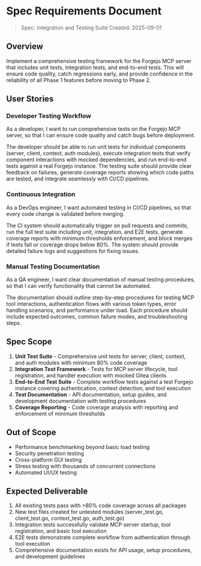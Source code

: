 # Spec Requirements Document

> Spec: Integration and Testing Suite
> Created: 2025-09-01

## Overview

Implement a comprehensive testing framework for the Forgejo MCP server that includes unit tests, integration tests, and end-to-end tests. This will ensure code quality, catch regressions early, and provide confidence in the reliability of all Phase 1 features before moving to Phase 2.

## User Stories

### Developer Testing Workflow

As a developer, I want to run comprehensive tests on the Forgejo MCP server, so that I can ensure code quality and catch bugs before deployment.

The developer should be able to run unit tests for individual components (server, client, context, auth modules), execute integration tests that verify component interactions with mocked dependencies, and run end-to-end tests against a real Forgejo instance. The testing suite should provide clear feedback on failures, generate coverage reports showing which code paths are tested, and integrate seamlessly with CI/CD pipelines.

### Continuous Integration

As a DevOps engineer, I want automated testing in CI/CD pipelines, so that every code change is validated before merging.

The CI system should automatically trigger on pull requests and commits, run the full test suite including unit, integration, and E2E tests, generate coverage reports with minimum thresholds enforcement, and block merges if tests fail or coverage drops below 80%. The system should provide detailed failure logs and suggestions for fixing issues.

### Manual Testing Documentation

As a QA engineer, I want clear documentation of manual testing procedures, so that I can verify functionality that cannot be automated.

The documentation should outline step-by-step procedures for testing MCP tool interactions, authentication flows with various token types, error handling scenarios, and performance under load. Each procedure should include expected outcomes, common failure modes, and troubleshooting steps.

## Spec Scope

1. **Unit Test Suite** - Comprehensive unit tests for server, client, context, and auth modules with minimum 80% code coverage
2. **Integration Test Framework** - Tests for MCP server lifecycle, tool registration, and handler execution with mocked Gitea clients
3. **End-to-End Test Suite** - Complete workflow tests against a test Forgejo instance covering authentication, context detection, and tool execution
4. **Test Documentation** - API documentation, setup guides, and development documentation with testing procedures
5. **Coverage Reporting** - Code coverage analysis with reporting and enforcement of minimum thresholds

## Out of Scope

- Performance benchmarking beyond basic load testing
- Security penetration testing
- Cross-platform GUI testing
- Stress testing with thousands of concurrent connections
- Automated UI/UX testing

## Expected Deliverable

1. All existing tests pass with >80% code coverage across all packages
2. New test files created for untested modules (server_test.go, client_test.go, context_test.go, auth_test.go)
3. Integration tests successfully validate MCP server startup, tool registration, and basic tool execution
4. E2E tests demonstrate complete workflow from authentication through tool execution
5. Comprehensive documentation exists for API usage, setup procedures, and development guidelines